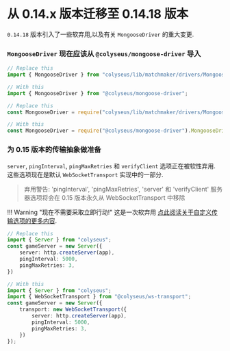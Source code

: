 # 从 0.14.x 版本迁移至 0.14.18 版本

`0.14.18` 版本引入了一些软弃用,以及有关 `MongooseDriver` 的重大变更.

### `MongooseDriver` 现在应该从 `@colyseus/mongoose-driver` 导入

```typescript fct_label="TypeScript"
// Replace this
import { MongooseDriver } from "colyseus/lib/matchmaker/drivers/MongooseDriver"

// With this
import { MongooseDriver } from "@colyseus/mongoose-driver";
```

```typescript fct_label="JavaScript"
// Replace this
const MongooseDriver = require("colyseus/lib/matchmaker/drivers/MongooseDriver").MongooseDriver;

// With this
const MongooseDriver = require("@colyseus/mongoose-driver").MongooseDriver;
```

### 为 0.15 版本的传输抽象做准备

`server`, `pingInterval`, `pingMaxRetries` 和 `verifyClient`  选项正在被软性弃用. 这些选项现在是默认 `WebSocketTransport` 实现中的一部分.

> 弃用警告: 'pingInterval',  'pingMaxRetries', 'server' 和 'verifyClient' 服务器选项将会在 0.15 版本永久从 WebSocketTransport 中移除

!!! Warning "现在不需要采取立即行动!"
    这是一次软弃用 [点此阅读关于自定义传输选项的更多内容](/server/transport).

```typescript fct_label="TypeScript"
// Replace this
import { Server } from "colyseus";
const gameServer = new Server({
    server: http.createServer(app),
    pingInterval: 5000,
    pingMaxRetries: 3,
})

// With this
import { Server } from "colyseus";
import { WebSocketTransport } from "@colyseus/ws-transport";
const gameServer = new Server({
    transport: new WebSocketTransport({
        server: http.createServer(app),
        pingInterval: 5000,
        pingMaxRetries: 3,
    })
});
```
